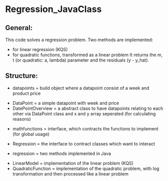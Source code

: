 # Regression_JavaClass
## General:
This code solves a regression problem. Two methods are implemented:
+ for linear regression (KQS)
+ for quadratic functions, transformed as a linear problem
It returns the m, t (or quadratic: a, lambda) parameter and the residuals (y - y_hat).

## Structure:
+ datapoints = build object where a datapoint consist of a week and product price
- DataPoint = a simple datapoint with week and price
- DatePointOverview = a abstract class to have datapoints relating to each other via DataPoint class and x and y array seperated (for calculating reasons)
+ mathfunctions = interface, which contracts the functions to implement (for global usage)
- Regression = the interface to contract classes which want to interact
+ regression = two methods implemented in Java
- LinearModel = implementation of the linear problem (KQS)
- QuadraticFunction = implementation of the quadratic problem, with log transformation and then processed like a linear problem


